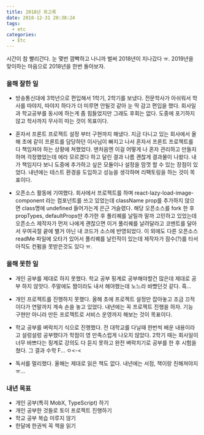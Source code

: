 ```yaml
---
title: 2018년 회고록 
date: 2018-12-31 20:38:24
tags:
  - etc
categories:
  - Etc
---
```


시간이 참 빨리간다. 눈 몇번 깜빡하고 나니까 벌써 2018년이 지나갔다 ㅠ. 
2019년을 맞이하는 마음으로 2018년을 한번 돌아보자.

### 올해 잘한 일
- 방송통신대에 3학년으로 편입해서 1학기, 2학기를 보냈다.
  전문학사가 아쉬워서 학사를 따야지, 따야지 하다가 더 미루면 안될것 같아 눈 딱 감고 편입을 했다. 회사일과 학교공부를 동시에 하는게 좀 힘들었지만 그래도 후회는 없다. 도중에 포기하지않고 학사까지 무사히 따는 것이 목표이다. 

- 혼자서 프론트 프로젝트 설정 부터 구현까지 해냈다. 
  지금 다니고 있는 회사에서 올해 초에 같이 프론트를 담당하던 이사님이 빠지고 나서 혼자서 프론트 프로젝트를 다 책임져야 하는 상황에 쳐했었다. 맨처음엔 이걸 어떻게 나 혼자 관리하고 만들지 하며 걱정했었는데 에라 모르겠다 하고 달린 결과 나름 괜찮게 결과물이 나왔다. 내가 책임지다 보니 도중에 추가하고 싶은 모듈이나 설정을 맘껏 할 수 있는 장점이 있었다. 내년에는 테스트 환경을 도입하고 성능을 생각하며 리팩토링을 하는 것이 목표이다.

- 오픈소스 활동에 기여했다.
  회사에서 프로젝트를 하며 react-lazy-load-image-component 라는 컴포넌트를 쓰고 있었는데 className prop를 추가하지 않으면 class명에 undefined 들어가는게 은근 거슬렸다. 해당 오픈소스를 fork 한 후 propTypes, defaultProps만 추가한 후 풀리퀘를 날릴까 말까 고민하고 있었는데 오픈소스 제작자가 먼저 나에게 괜찮으면 이거 풀리퀘를 날려달라고 코멘트를 달아서 우여곡절 끝에 별거 아닌 내 코드가 소스에 반영되었다. 이 외에도 다른 오픈소스 readMe 파일에 오타가 있어서 풀리퀘를 날린적이 있는데 제작자가 잠수(?)를 타서 아직도 컨펌을 못받은것도 있다 ㅠ.

### 올해 못한 일
- 개인 공부를 제대로 하지 못했다.
  학교 공부 핑계로 공부해야할건 많은데 제대로 공부 하지 않앗다. 주말에도 짬이라도 내서 해야했는데 노느라 바빴던것 같다. 흑...

- 개인 프로젝트를 진행하지 못했다.
  올해 초에 프로젝트 설정만 잡아놓고 조금 끄적이다가 연말까지 계속 손을 놓고 있었다. 내년에는 꼭 프로젝트 진행을 하자. 기능 구현만 아니라 만든 프로젝트로 서비스 운영까지 해보는 것이 목표이다. 

- 학교 공부를 벼락치기 식으로 진행했다. 
  전 대학교를 다닐때 한번씩 배운 내용이라고 설렁설렁 공부했다가 학점이 영 만족스럽게 나오지 않았다. 2학기 때는 회사일이 너무 바쁘다는 핑계로 강의도 다 듣지 못하고 완전 벼락치기로 공부를 한 후 시험을 쳤다. 그 결과 수학 F... ㅇ<-< 

- 독서를 멀리했다.
  올해는 제대로 읽은 책도 없다. 내년에는 서점, 책이랑 친해져야지 ㅠ...

### 내년 목표
- 개인 공부(특히 MobX, TypeScript) 하기
- 개인 공부한 것들로 토이 프로젝트 진행하기
- 학교 공부 복습 미루지 않기
- 한달에 한권씩 꼭 책을 읽기
